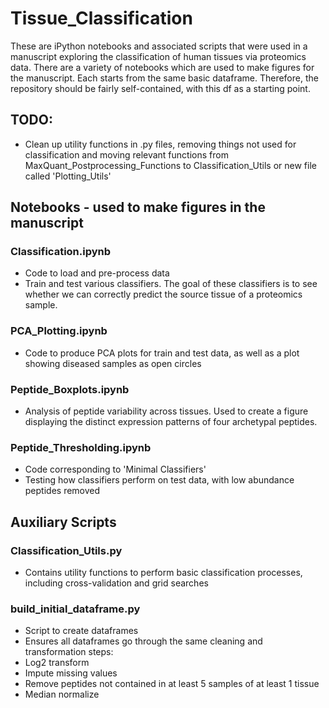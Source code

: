 # Tissue_Classification

These are iPython notebooks and associated scripts that were used in a manuscript exploring the classification of human tissues via proteomics data. There are a variety of notebooks which are used to make figures for the manuscript. Each starts from the same basic dataframe. Therefore, the repository should be fairly self-contained, with this df as a starting point.

## TODO:
* Clean up utility functions in .py files, removing things not used for classification and moving relevant functions from MaxQuant_Postprocessing_Functions to Classification_Utils or new file called 'Plotting_Utils'

## Notebooks - used to make figures in the manuscript
### Classification.ipynb
* Code to load and pre-process data
* Train and test various classifiers. The goal of these classifiers is to see whether we can correctly predict the source tissue of a proteomics sample.

### PCA_Plotting.ipynb
* Code to produce PCA plots for train and test data, as well as a plot showing diseased samples as open circles

### Peptide_Boxplots.ipynb
* Analysis of peptide variability across tissues. Used to create a figure displaying the distinct expression patterns of four archetypal peptides.

### Peptide_Thresholding.ipynb
* Code corresponding to 'Minimal Classifiers'
* Testing how classifiers perform on test data, with low abundance peptides removed


## Auxiliary Scripts
### Classification_Utils.py
* Contains utility functions to perform basic classification processes, including cross-validation and grid searches

### build_initial_dataframe.py
* Script to create dataframes
* Ensures all dataframes go through the same cleaning and transformation steps:
 * Log2 transform
 * Impute missing values
 * Remove peptides not contained in at least 5 samples of at least 1 tissue
 * Median normalize
